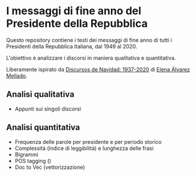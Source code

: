 # I messaggi di fine anno del Presidente della Repubblica

Questo repository contiene i testi dei messaggi di fine anno di tutti i Presidenti della Repubblica Italiana, dal 1949 al 2020.

L'obiettivo è analizzare i discorsi in maniera qualitativa e quantitativa.

Liberamente ispirato da [Discursos de Navidad: 1937-2020](https://lirondos.github.io/discursos-de-navidad/) di [Elena Álvarez Mellado](https://lirondos.github.io/).

## Analisi qualitativa

* Appunti sui singoli discorsi

## Analisi quantitativa

* Frequenza delle parole per presidente e per periodo storico
* Complessità (indice di leggibilità) e lunghezza delle frasi
* Bigrammi
* POS tagging ()
* Doc to Vec (vettorizzazione)